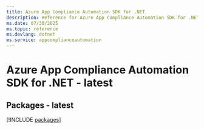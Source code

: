 ```yaml
---
title: Azure App Compliance Automation SDK for .NET
description: Reference for Azure App Compliance Automation SDK for .NET
ms.date: 07/30/2025
ms.topic: reference
ms.devlang: dotnet
ms.service: appcomplianceautomation
---
```

# Azure App Compliance Automation SDK for .NET - latest
## Packages - latest
[!INCLUDE [packages](app-compliance-automation-index.md)]